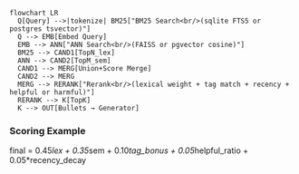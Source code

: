 ```mermaid
flowchart LR
  Q[Query] -->|tokenize| BM25["BM25 Search<br/>(sqlite FTS5 or postgres tsvector)"]
  Q --> EMB[Embed Query]
  EMB --> ANN["ANN Search<br/>(FAISS or pgvector cosine)"]
  BM25 --> CAND1[TopN_lex]
  ANN --> CAND2[TopM_sem]
  CAND1 --> MERG[Union+Score Merge]
  CAND2 --> MERG
  MERG --> RERANK["Rerank<br/>(lexical weight + tag match + recency + helpful or harmful)"]
  RERANK --> K[TopK]
  K --> OUT[Bullets → Generator]
```

### Scoring Example
final = 0.45*lex + 0.35*sem + 0.10*tag_bonus + 0.05*helpful_ratio + 0.05*recency_decay
